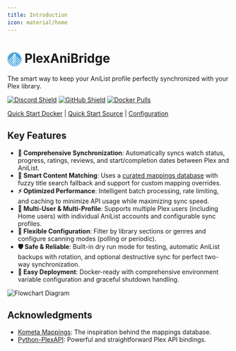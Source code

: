 ```yaml
---
title: Introduction
icon: material/home
---
```


# <a href="https://plexanibridge.elias.eu.org"><img src="./img/logo.png" alt="PlexAniBridge Logo" width="32" style="vertical-align: middle;"/></a> PlexAniBridge

The smart way to keep your AniList profile perfectly synchronized with your Plex library.

[![Discord Shield](https://img.shields.io/badge/dynamic/json?url=https%3A%2F%2Fdiscord.com%2Fapi%2Finvites%2Fey8kyQU9aD%3Fwith_counts%3Dtrue&query=%24.approximate_member_count&style=for-the-badge&logo=discord&label=Discord%20Users&labelColor=%23313338&color=%235865f2&cacheSeconds=10800)](https://discord.gg/ey8kyQU9aD) [![GitHub Shield](https://img.shields.io/github/stars/eliasbenb/PlexAniBridge?style=for-the-badge&logo=github&label=GitHub%20Stars&labelColor=%2324292e&color=%23f0f0f0)](https://github.com/eliasbenb/PlexAniBridge) [![Docker Pulls](https://img.shields.io/badge/dynamic/json?url=https%3A%2F%2Fghcr-badge.elias.eu.org%2Fapi%2Feliasbenb%2FPlexAniBridge%2Fplexanibridge&query=downloadCount&style=for-the-badge&logo=docker&label=Docker%20Pulls&color=2496ed)](https://github.com/eliasbenb/PlexAniBridge/pkgs/container/plexanibridge)

[Quick Start Docker](./quick-start/docker.md) | [Quick Start Source](./quick-start/source.md) | [Configuration](./configuration.md)

## Key Features

- **🔄 Comprehensive Synchronization**: Automatically syncs watch status, progress, ratings, reviews, and start/completion dates between Plex and AniList.
- **🎯 Smart Content Matching**: Uses a [curated mappings database](https://github.com/eliasbenb/PlexAniBridge-Mappings) with fuzzy title search fallback and support for custom mapping overrides.
- **⚡ Optimized Performance**: Intelligent batch processing, rate limiting, and caching to minimize API usage while maximizing sync speed.
- **👥 Multi-User & Multi-Profile**: Supports multiple Plex users (including Home users) with individual AniList accounts and configurable sync profiles.
- **🔧 Flexible Configuration**: Filter by library sections or genres and configure scanning modes (polling or periodic).
- **🛡️ Safe & Reliable**: Built-in dry run mode for testing, automatic AniList backups with rotation, and optional destructive sync for perfect two-way synchronization.
- **🐳 Easy Deployment**: Docker-ready with comprehensive environment variable configuration and graceful shutdown handling.

![Flowchart Diagram](https://mermaid.ink/img/pako:eNqdVGtr2zAU_StCgZKCE_xMbTEKyfJlkEBpKYMl_aBEsi3iWEaS81iT_z5JVkg29igTxuheXZ1z7z2S3uGaEwoRzCu-X5dYKDB7XtZAj1dJRX9h_m_3neepoodF3_zBnBKGwQsVOyru39zyeLIwi-OaTQQjBXX-8WzR174Zk-oSOsdNw-pi0XcTMMUKr7CkLqCLku2qELgpwRLqr_NdMgODwePpK1brkkqAa7aln1bi8RmrW3NMiLOA4qBiK4HF8WTr6NBoTT7AZys2fF3VrM65QbfsoNRlcXF07LoWCe6AoDtG9_JkevI7pr-RjSeW67UhtphG8JxVtpyXY722jkJQKa8eQRuK1a3j10SuS1IZje9MPsASnLQ-Nyn-oxMuuRnnGwnaxjX3y1TDOCmvwRdtzYYnwXeM6HLcQei2_Lk7Lg11rKgl1S2oUC9OcEAyTyrBNxT1oihy88GeEVWisDl4a15xgXp5nv-EYSTsQGiCfZ_8D8h45iCCJAyj8OMQ0INbKraYEX3T3g3kEqqSbukSIj0lWGxMl886DreKG6UgUqKlHhS8LUqIclxJbbX2UEwZ1upsLyENrr9xfmtC9A4PEAVxOgzSh3iUxWkYh0GaevAIURSGwzDK0lEajGJ_FCZnD363AP4wfUh8PaIgTbIs8fWGQpisXTJaJyo-87ZWEIWZB_V90Id_3j0h9iU5_wBX-1zo?type=png)

<!---
https://mermaid.live/edit#pako:eNqdVGtr2zAU_StCgZKCE_xMbTEKyfJlkEBpKYMl_aBEsi3iWEaS81iT_z5JVkg29igTxuheXZ1z7z2S3uGaEwoRzCu-X5dYKDB7XtZAj1dJRX9h_m_3neepoodF3_zBnBKGwQsVOyru39zyeLIwi-OaTQQjBXX-8WzR174Zk-oSOsdNw-pi0XcTMMUKr7CkLqCLku2qELgpwRLqr_NdMgODwePpK1brkkqAa7aln1bi8RmrW3NMiLOA4qBiK4HF8WTr6NBoTT7AZys2fF3VrM65QbfsoNRlcXF07LoWCe6AoDtG9_JkevI7pr-RjSeW67UhtphG8JxVtpyXY722jkJQKa8eQRuK1a3j10SuS1IZje9MPsASnLQ-Nyn-oxMuuRnnGwnaxjX3y1TDOCmvwRdtzYYnwXeM6HLcQei2_Lk7Lg11rKgl1S2oUC9OcEAyTyrBNxT1oihy88GeEVWisDl4a15xgXp5nv-EYSTsQGiCfZ_8D8h45iCCJAyj8OMQ0INbKraYEX3T3g3kEqqSbukSIj0lWGxMl886DreKG6UgUqKlHhS8LUqIclxJbbX2UEwZ1upsLyENrr9xfmtC9A4PEAVxOgzSh3iUxWkYh0GaevAIURSGwzDK0lEajGJ_FCZnD363AP4wfUh8PaIgTbIs8fWGQpisXTJaJyo-87ZWEIWZB_V90Id_3j0h9iU5_wBX-1zo
--->

## Acknowledgments

- [Kometa Mappings](https://github.com/Kometa-Team/Anime-IDs): The inspiration behind the mappings database.
- [Python-PlexAPI](https://github.com/pkkid/python-plexapi): Powerful and straightforward Plex API bindings.
